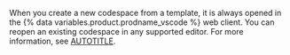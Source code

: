 When you create a new codespace from a template, it is always opened in the {% data variables.product.prodname_vscode %} web client. You can reopen an existing codespace in any supported editor. For more information, see [AUTOTITLE](/codespaces/developing-in-codespaces/opening-an-existing-codespace).
